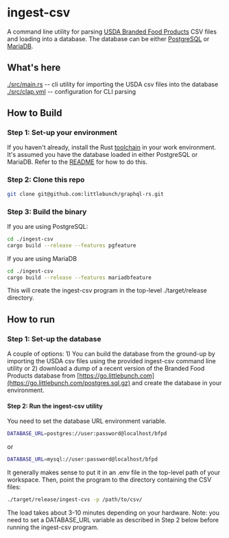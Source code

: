 # ingest-csv

A command line utility for parsing [USDA Branded Food Products](https://fdc.nal.usda.gov) CSV files and loading into a database.  The database can be either [PostgreSQL](https://www.postgresql.org) or [MariaDB](https://www.mariadb.com).  

## What's here
[./src/main.rs](https://github.com/littlebunch/bfpd-rs/blob/master/ingest-csv/src/ingest-csv.rs) -- cli utility for importing the USDA csv files into the database    
[./src/clap.yml](https://github.com/littlebunch/bfpd-rs/blob/master/ingest-csv/src/clap.yml) -- configuration for CLI parsing

## How to Build

### Step 1: Set-up your environment

If you haven't already, install the Rust [toolchain](https://www.rust-lang.org/tools/install) in your work environment.  It's assumed you have the database loaded in either PostgreSQL or MariaDB.  Refer to the [README](https://github.com/littlebunch/bfpd-rs) for how to do this.

### Step 2: Clone this repo

```bash
git clone git@github.com:littlebunch/graphql-rs.git
```

### Step 3: Build the binary

If you are using PostgreSQL:

```bash
cd ./ingest-csv
cargo build --release --features pgfeature
```

If you are using MariaDB

```bash
cd ./ingest-csv
cargo build --release --features mariadbfeature
```

This will create the ingest-csv program in the top-level ./target/release directory.  

## How to run

### Step 1: Set-up the database

A couple of options:  1) You can build the database from the ground-up by importing the USDA csv files using the provided ingest-csv command line utility or 2) download a dump of a recent version of the Branded Food Products database from [https://go.littlebunch.com](https://go.littlebunch.com/postgres.sql.gz) and create the database in your environment.

#### Step 2: Run the ingest-csv utility

You need to set the database URL environment variable.  

```bash
DATABASE_URL=postgres://user:password@localhost/bfpd
```

or  

```bash
DATABASE_URL=mysql://user:password@localhost/bfpd
```

It generally makes sense to put it in an .env file in the top-level path of your workspace.  Then, point the program to the directory containing the CSV files:

```bash
./target/release/ingest-cvs -p /path/to/csv/
```

The load takes about 3-10 minutes depending on your hardware.  Note:  you need to set a DATABASE_URL variable as described in Step 2 below before running the ingest-csv program.
